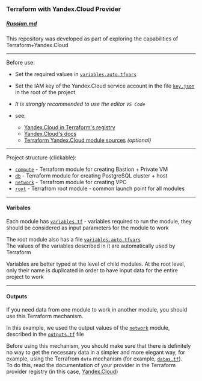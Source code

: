 ### Terraform with Yandex.Cloud Provider

##### [Russian.md](./README.ru.md)

This repository was developed as part of exploring the capabilities of Terraform+Yandex.Cloud

---

Before use:

- Set the required values ​​in [`variables.auto.tfvars`](./variables.auto.tfvars)
- Set the IAM key of the Yandex.Cloud service account in the file [`key.json`](./key.json) in the root of the project
- _It is strongly recommended to use the editor `VS Code`_

- see:
    - [Yandex.Cloud in Terraform's registry](https://registry.terraform.io/providers/yandex-cloud/yandex/latest/docs)
    - [Yandex.Cloud's docs](https://yandex.cloud/en/docs)
    - [Terraform Yandex.Cloud module sources](https://github.com/terraform-yc-modules) _(optional)_

---

Project structure (clickable):
- [`compute`](./compute/) - Terraform module for creating Bastion + Private VM
- [`db`](./db/) - Terraform module for creating PostgreSQL cluster + host
- [`network`](./network/) - Terrafrom module for creating VPC
- [`root`](./) - Terrafrom root module - common launch point for all modules

---

#### Varibales

Each module has [`variables.tf`](./variables.tf) - variables required to run the module, they should be considered as input parameters for the module to work

The root module also has a file [`variables.auto.tfvars`](./variables.auto.tfvars) <br />
The values ​​of the variables described in it are automatically used by Terraform

Variables are better typed at the level of child modules. At the root level, only their name is duplicated in order to have input data for the entire project to work

---

#### Outputs

If you need data from one module to work in another module, you should use this Terraform mechanism.

In this example, we used the output values ​​of the [`network`](./network/) module, described in the [`outputs.tf`](./network/outputs.tf) file

Before using this mechanism, you should make sure that there is definitely no way to get the necessary data in a simpler and more elegant way, for example, using the Terrafrom `data` mechanism (for example, [`datas.tf`](./compute/datas.tf)). <br />
To do this, read the documentation of your provider in the Terraform provider registry (in this case, [Yandex.Cloud](https://registry.terraform.io/providers/yandex-cloud/yandex/latest/docs))
